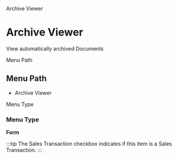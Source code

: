
Archive Viewer
# Archive Viewer


View automatically archived Documents

Menu Path
## Menu Path



- Archive Viewer

Menu Type
### Menu Type

**Form**

:::tip
The Sales Transaction checkbox indicates if this item is a Sales Transaction.
:::
